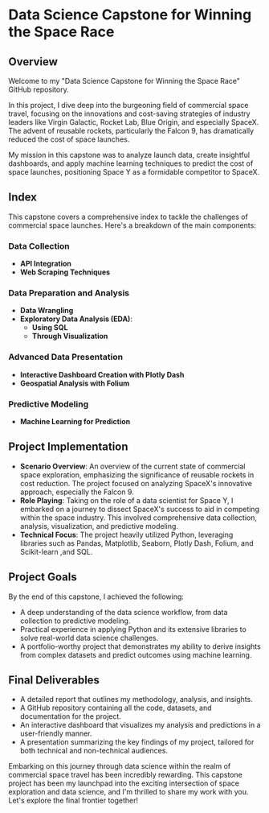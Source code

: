 # Data Science Capstone for Winning the Space Race

## Overview
Welcome to my "Data Science Capstone for Winning the Space Race" GitHub repository. 

In this project, I dive deep into the burgeoning field of commercial space travel, focusing on the innovations and cost-saving strategies of industry leaders like Virgin Galactic, Rocket Lab, Blue Origin, and especially SpaceX. The advent of reusable rockets, particularly the Falcon 9, has dramatically reduced the cost of space launches. 

My mission in this capstone was to analyze launch data, create insightful dashboards, and apply machine learning techniques to predict the cost of space launches, positioning Space Y as a formidable competitor to SpaceX.

## Index
This capstone covers a comprehensive index to tackle the challenges of commercial space launches. Here's a breakdown of the main components:

### Data Collection
- **API Integration**
- **Web Scraping Techniques**

### Data Preparation and Analysis
- **Data Wrangling**
- **Exploratory Data Analysis (EDA)**:
  - **Using SQL**
  - **Through Visualization**

### Advanced Data Presentation
- **Interactive Dashboard Creation with Plotly Dash**
- **Geospatial Analysis with Folium**
  
### Predictive Modeling
- **Machine Learning for Prediction**

## Project Implementation
- **Scenario Overview**: An overview of the current state of commercial space exploration, emphasizing the significance of reusable rockets in cost reduction. The project focused on analyzing SpaceX's innovative approach, especially the Falcon 9.
- **Role Playing**: Taking on the role of a data scientist for Space Y, I embarked on a journey to dissect SpaceX's success to aid in competing within the space industry. This involved comprehensive data collection, analysis, visualization, and predictive modeling.
- **Technical Focus**: The project heavily utilized Python, leveraging libraries such as Pandas, Matplotlib, Seaborn, Plotly Dash, Folium, and Scikit-learn ,and SQL.

## Project Goals
By the end of this capstone, I achieved the following:
- A deep understanding of the data science workflow, from data collection to predictive modeling.
- Practical experience in applying Python and its extensive libraries to solve real-world data science challenges.
- A portfolio-worthy project that demonstrates my ability to derive insights from complex datasets and predict outcomes using machine learning.

## Final Deliverables
- A detailed report that outlines my methodology, analysis, and insights.
- A GitHub repository containing all the code, datasets, and documentation for the project.
- An interactive dashboard that visualizes my analysis and predictions in a user-friendly manner.
- A presentation summarizing the key findings of my project, tailored for both technical and non-technical audiences.

Embarking on this journey through data science within the realm of commercial space travel has been incredibly rewarding. This capstone project has been my launchpad into the exciting intersection of space exploration and data science, and I'm thrilled to share my work with you. Let's explore the final frontier together!
